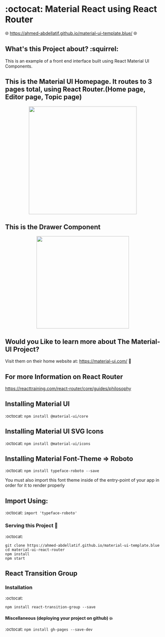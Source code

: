 # :octocat: Material React using React Router

:globe_with_meridians: https://ahmed-abdellatif.github.io/material-ui-template.blue/ :globe_with_meridians:


## What's this Project about? :squirrel:
This is an example of a front end interface built using React Material UI Components.


## This is the Material UI Homepage. It routes to 3 pages total, using React Router.(Home page, Editor page, Topic page)
<p align="center">
  <img height="350" src="" /></p>


## This is the Drawer Component
<p align="center">
   <img height="300" src="" />
 </p>




## Would you Like to learn more about The Material-UI Project?
Visit them on their home website at: https://material-ui.com/ :bookmark:


## For more Information on React Router
https://reacttraining.com/react-router/core/guides/philosophy


## Installing Material UI

:octocat:
``` npm install @material-ui/core  ```

## Installing Material UI SVG Icons

:octocat: ```npm install @material-ui/icons```

## Installing Material Font-Theme => Roboto

:octocat: ```npm install typeface-roboto --save```

You must also import this font theme inside of the
entry-point of your app in order for it to render properly

## Import Using:

:octocat: ```import 'typeface-roboto'```


### Serving this Project :book:

:octocat:

```
git clone https://ahmed-abdellatif.github.io/material-ui-template.blue
cd material-ui-react-router
npm install
npm start
```


## React Transition Group

### Installation
:octocat:
```
npm install react-transition-group --save
```


#### Miscellaneous (deploying your project on github) :boom:
:octocat: ```npm install gh-pages --save-dev```
